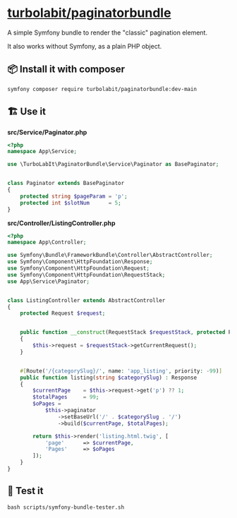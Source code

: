 # [turbolabit/paginatorbundle](https://github.com/TurboLabIt/php-symfony-paginator)

A simple Symfony bundle to render the "classic" pagination element.

It also works without Symfony, as a plain PHP object.


## 📦 Install it with composer

````shell
symfony composer require turbolabit/paginatorbundle:dev-main
````


## 🏗️ Use it


**src/Service/Paginator.php**

````php
<?php
namespace App\Service;

use \TurboLabIt\PaginatorBundle\Service\Paginator as BasePaginator;


class Paginator extends BasePaginator
{
    protected string $pageParam = 'p';
    protected int $slotNum      = 5;
}
````


**src/Controller/ListingController.php**

````php
<?php
namespace App\Controller;

use Symfony\Bundle\FrameworkBundle\Controller\AbstractController;
use Symfony\Component\HttpFoundation\Response;
use Symfony\Component\HttpFoundation\Request;
use Symfony\Component\HttpFoundation\RequestStack;
use App\Service\Paginator;


class ListingController extends AbstractController
{
    protected Request $request;


    public function __construct(RequestStack $requestStack, protected Paginator $paginator)
    {
        $this->request = $requestStack->getCurrentRequest();
    }


    #[Route('/{categorySlug}/', name: 'app_listing', priority: -99)]
    public function listing(string $categorySlug) : Response
    {
        $currentPage    = $this->request->get('p') ?? 1; 
        $totalPages     = 99;
        $oPages =
            $this->paginator
                ->setBaseUrl('/' . $categorySlug . '/')
                ->build($currentPage, $totalPages);

        return $this->render('listing.html.twig', [
            'page'      => $currentPage,
            'Pages'     => $oPages
        ]);
    }
}
````


## 🧪 Test it

````shell
bash scripts/symfony-bundle-tester.sh
````
